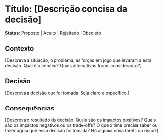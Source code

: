 # Título: [Descrição concisa da decisão]

**Status**: Proposto | Aceito | Rejeitado | Obsoleto

## Contexto

[Descreva a situação, o problema, as forças em jogo que levaram a esta decisão. Qual é o cenário? Quais alternativas foram consideradas?]

## Decisão

[Descreva a decisão que foi tomada. Seja claro e específico.]

## Consequências

[Descreva o resultado da decisão. Quais são os impactos positivos? Quais são os impactos negativos ou os trade-offs? O que o time precisa saber ou fazer agora que essa decisão foi tomada? Há alguma nova tarefa ou risco?]
